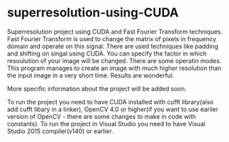 # superresolution-using-CUDA

Superresolution project using CUDA and Fast Fourier Transform techniques.
Fast Fourier Transform is used to change the matrix of pixels in frequency domain and operate on this signal.
There are used techniques like padding and shifting on singal using CUDA.
You can specify the factor in which resoulution of your image will be changed. There are some operatin modes. 
This program manages to create an image with much higher resolution than the input image in a very short time.
Results are wonderful.

More specific information about the project will be added soon.

To run the project you need to have CUDA installed with cufft library(also add cufft libary in a linker), OpenCV 4.0 or higher(if you want
to use earlier version of OpenCV - there are some changes to make in code with constants). To run the project in Visual Studio you need
to have Visual Studio 2015 compiler(v140) or earlier.
